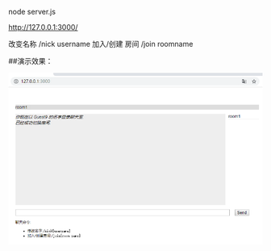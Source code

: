 node server.js

http://127.0.0.1:3000/

改变名称 /nick username
加入/创建 房间 /join roomname

##演示效果：

![聊天室演示](pic.png)